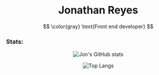 <h1 align="center">
Jonathan Reyes <br>
</h1>

$$
\color{gray}
\text{Front end developer}
$$


### Stats:

<div align="center">

![Jon's GitHub stats](https://github-readme-stats.vercel.app/api?username=JonyR3G0&show_icons=true&show=prs_merged_percentage&hide=stars,issues&title_color=3f88e5&text_color=CED7D8&bg_color=00000000&border_color=#3a414b&icon_color=#3f88e5&locale=es)

![Top Langs](https://github-readme-stats.vercel.app/api/top-langs/?username=JonyR3G0&layout=compact&title_color=FFFFFF&text_color=CED7D8&bg_color=001E4D&border_color=000000&icon_color=40A367&locale=es)

</div>
